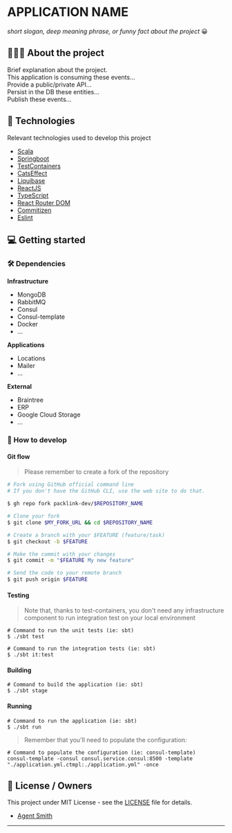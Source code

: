 # APPLICATION NAME
*short slogan, deep meaning phrase, or funny fact about the project* 😀

## 👨🏻‍💻 About the project

Brief explanation about the project.  
This application is consuming these events...  
Provide a public/private API...  
Persist in the DB these entities...  
Publish these events... 


## 🚀 Technologies

Relevant technologies used to develop this project

- [Scala](https://scala-lang.org/)
- [Springboot](https://spring.io/guides/gs/spring-boot/)
- [TestContainers](https://www.testcontainers.org/)
- [CatsEffect](https://typelevel.org/cats-effect/)
- [Liquibase](https://www.liquibase.org/)
- [ReactJS](https://reactjs.org/)
- [TypeScript](https://www.typescriptlang.org/)
- [React Router DOM](https://reacttraining.com/react-router/)
- [Commitizen](https://github.com/commitizen/cz-cli)
- [Eslint](https://eslint.org/)

## 💻 Getting started

### 🛠 Dependencies

**Infrastructure**
- MongoDB
- RabbitMQ
- Consul
- Consul-template
- Docker
- ...

**Applications**
- Locations
- Mailer
- ...

**External**
- Braintree
- ERP
- Google Cloud Storage
- ...


### 🤔 How to develop

#### Git flow
> Please remember to create a fork of the repository

```bash
# Fork using GitHub official command line
# If you don't have the GitHub CLI, use the web site to do that.

$ gh repo fork packlink-dev/$REPOSITORY_NAME
```


```bash
# Clone your fork
$ git clone $MY_FORK_URL && cd $REPOSITORY_NAME

# Create a branch with your $FEATURE (feature/task)
$ git checkout -b $FEATURE

# Make the commit with your changes
$ git commit -m "$FEATURE My new feature"

# Send the code to your remote branch
$ git push origin $FEATURE
```

#### Testing
> Note that, thanks to test-containers, you don't need any infrastructure component to run integration test on your local environment

```shell
# Command to run the unit tests (ie: sbt)
$ ./sbt test

# Command to run the integration tests (ie: sbt)
$ ./sbt it:test
``` 

#### Building 
```shell
# Command to build the application (ie: sbt) 
$ ./sbt stage 
```

#### Running
```shell
# Command to run the application (ie: sbt)
$ ./sbt run
```
> Remember that you'll need to populate the configuration:
```shell
# Command to populate the configuration (ie: consul-template)
consul-template -consul consul.service.consul:8500 -template "./application.yml.ctmpl:./application.yml" -once
```

## 📝 License / Owners

This project under MIT License - see the [LICENSE](LICENSE) file for details.
- [Agent Smith](agent-smith@matrix.com)

---
